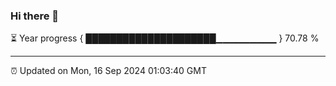 ### Hi there 👋

⏳ Year progress { █████████████████████▁▁▁▁▁▁▁▁▁ } 70.78 %

---

⏰ Updated on Mon, 16 Sep 2024 01:03:40 GMT
